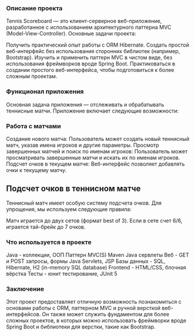 ### Описание проекта
Tennis Scoreboard — это клиент-серверное веб-приложение, разработанное с использованием архитектурного паттерна MVC (Model-View-Controller). Основные задачи проекта:

Получить практический опыт работы с ORM Hibernate.
Создать простой веб-интерфейс без использования сторонних библиотек (например, Bootstrap).
Изучить и применить паттерн MVC в чистом виде, без использования фреймворков вроде Spring Boot.
Практиковаться в создании простого веб-интерфейса, чтобы подготовиться к более сложным проектам.

### Функционал приложения
Основная задача приложения — отслеживать и обрабатывать теннисные матчи. Приложение включает следующие возможности:

### Работа с матчами
Создание нового матча: Пользователь может создать новый теннисный матч, указав имена игроков и другие параметры.
Просмотр завершенных матчей и поиск по именам игроков: Пользователь может просматривать завершенные матчи и искать их по именам игроков.
Подсчет очков в текущем матче: Веб-интерфейс позволяет добавлять очки к текущему матчу.

## Подсчет очков в теннисном матче
Теннисный матч имеет особую систему подсчета очков. Для упрощения, мы используем следующие правила:

Матч играется до двух сетов (формат best of 3).
Если в сете счет 6/6, играется тай-брейк до 7 очков.

### Что используется в проекте
Java - коллекции, ООП
Паттерн MVC(S)
Maven
Java сервлеты
Веб - GET и POST запросы, формы
Java Servlets, JSP
Базы данных - SQL, Hibernate, H2 (in-memory SQL database)
Frontend - HTML/CSS, блочная вёрстка
Тесты - юнит тестирование, JUnit 5


### Заключение
Этот проект предоставляет отличную возможность познакомиться с основами работы с ORM, паттерном MVC и ручной версткой веб-интерфейсов.
Он также может служить фундаментом для более сложных проектов, в которых можно использовать фреймворки вроде Spring Boot и библиотеки для верстки, такие как Bootstrap.
